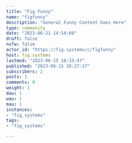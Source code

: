 ```yaml
---
title: "Fig Funny" 
name: "figfunny"
description: "General Funny Content Goes Here"
type: community
date: "2023-06-21 14:54:08"
draft: false
nsfw: false
actor_id: "https://fig.systems/c/figfunny"
host: fig.systems
lastmod: "2023-06-15 18:33:47"
published: "2023-06-15 18:27:17"
subscribers: 2
posts: 1
comments: 0
weight: 1
dau: 1
wau: 1
mau: 1
instances:
- "fig_systems"
tags: 
- "fig_systems"

---
```

